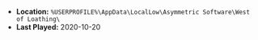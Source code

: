 * **Location:** `%USERPROFILE%\AppData\LocalLow\Asymmetric Software\West of Loathing\`
* **Last Played:** 2020-10-20
